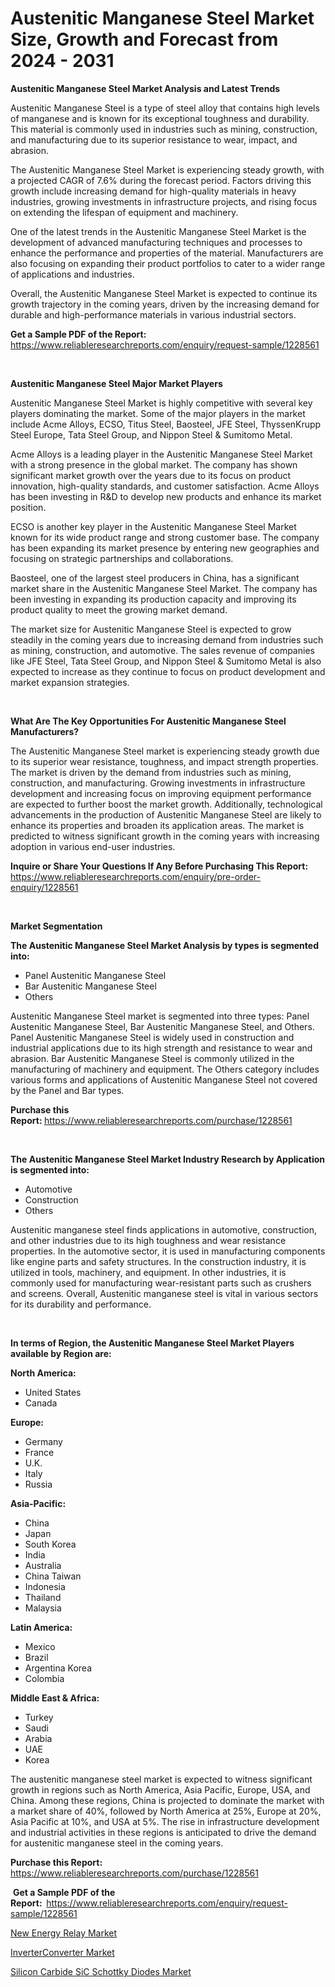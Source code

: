 <p><h1>Austenitic Manganese Steel Market Size, Growth and Forecast from 2024 - 2031</h1></p><p><strong>Austenitic Manganese Steel Market Analysis and Latest Trends</strong></p>
<p><p>Austenitic Manganese Steel is a type of steel alloy that contains high levels of manganese and is known for its exceptional toughness and durability. This material is commonly used in industries such as mining, construction, and manufacturing due to its superior resistance to wear, impact, and abrasion.</p><p>The Austenitic Manganese Steel Market is experiencing steady growth, with a projected CAGR of 7.6% during the forecast period. Factors driving this growth include increasing demand for high-quality materials in heavy industries, growing investments in infrastructure projects, and rising focus on extending the lifespan of equipment and machinery.</p><p>One of the latest trends in the Austenitic Manganese Steel Market is the development of advanced manufacturing techniques and processes to enhance the performance and properties of the material. Manufacturers are also focusing on expanding their product portfolios to cater to a wider range of applications and industries.</p><p>Overall, the Austenitic Manganese Steel Market is expected to continue its growth trajectory in the coming years, driven by the increasing demand for durable and high-performance materials in various industrial sectors.</p></p>
<p><strong>Get a Sample PDF of the Report:&nbsp;</strong> <a href="https://www.reliableresearchreports.com/enquiry/request-sample/1228561">https://www.reliableresearchreports.com/enquiry/request-sample/1228561</a></p>
<p>&nbsp;</p>
<p><strong>Austenitic Manganese Steel Major Market Players</strong></p>
<p><p>Austenitic Manganese Steel Market is highly competitive with several key players dominating the market. Some of the major players in the market include Acme Alloys, ECSO, Titus Steel, Baosteel, JFE Steel, ThyssenKrupp Steel Europe, Tata Steel Group, and Nippon Steel & Sumitomo Metal.</p><p>Acme Alloys is a leading player in the Austenitic Manganese Steel Market with a strong presence in the global market. The company has shown significant market growth over the years due to its focus on product innovation, high-quality standards, and customer satisfaction. Acme Alloys has been investing in R&D to develop new products and enhance its market position.</p><p>ECSO is another key player in the Austenitic Manganese Steel Market known for its wide product range and strong customer base. The company has been expanding its market presence by entering new geographies and focusing on strategic partnerships and collaborations.</p><p>Baosteel, one of the largest steel producers in China, has a significant market share in the Austenitic Manganese Steel Market. The company has been investing in expanding its production capacity and improving its product quality to meet the growing market demand.</p><p>The market size for Austenitic Manganese Steel is expected to grow steadily in the coming years due to increasing demand from industries such as mining, construction, and automotive. The sales revenue of companies like JFE Steel, Tata Steel Group, and Nippon Steel & Sumitomo Metal is also expected to increase as they continue to focus on product development and market expansion strategies.</p></p>
<p>&nbsp;</p>
<p><strong>What Are The Key Opportunities For Austenitic Manganese Steel Manufacturers?</strong></p>
<p><p>The Austenitic Manganese Steel market is experiencing steady growth due to its superior wear resistance, toughness, and impact strength properties. The market is driven by the demand from industries such as mining, construction, and manufacturing. Growing investments in infrastructure development and increasing focus on improving equipment performance are expected to further boost the market growth. Additionally, technological advancements in the production of Austenitic Manganese Steel are likely to enhance its properties and broaden its application areas. The market is predicted to witness significant growth in the coming years with increasing adoption in various end-user industries.</p></p>
<p><strong>Inquire or Share Your Questions If Any Before Purchasing This Report:</strong> <a href="https://www.reliableresearchreports.com/enquiry/pre-order-enquiry/1228561">https://www.reliableresearchreports.com/enquiry/pre-order-enquiry/1228561</a></p>
<p>&nbsp;</p>
<p><strong>Market Segmentation</strong></p>
<p><strong>The Austenitic Manganese Steel Market Analysis by types is segmented into:</strong></p>
<p><ul><li>Panel Austenitic Manganese Steel</li><li>Bar Austenitic Manganese Steel</li><li>Others</li></ul></p>
<p><p>Austenitic Manganese Steel market is segmented into three types: Panel Austenitic Manganese Steel, Bar Austenitic Manganese Steel, and Others. Panel Austenitic Manganese Steel is widely used in construction and industrial applications due to its high strength and resistance to wear and abrasion. Bar Austenitic Manganese Steel is commonly utilized in the manufacturing of machinery and equipment. The Others category includes various forms and applications of Austenitic Manganese Steel not covered by the Panel and Bar types.</p></p>
<p><strong>Purchase this Report:&nbsp;</strong><a href="https://www.reliableresearchreports.com/purchase/1228561">https://www.reliableresearchreports.com/purchase/1228561</a></p>
<p>&nbsp;</p>
<p><strong>The Austenitic Manganese Steel Market Industry Research by Application is segmented into:</strong></p>
<p><ul><li>Automotive</li><li>Construction</li><li>Others</li></ul></p>
<p><p>Austenitic manganese steel finds applications in automotive, construction, and other industries due to its high toughness and wear resistance properties. In the automotive sector, it is used in manufacturing components like engine parts and safety structures. In the construction industry, it is utilized in tools, machinery, and equipment. In other industries, it is commonly used for manufacturing wear-resistant parts such as crushers and screens. Overall, Austenitic manganese steel is vital in various sectors for its durability and performance.</p></p>
<p>&nbsp;</p>
<p><strong>In terms of Region, the Austenitic Manganese Steel Market Players available by Region are:</strong></p>
<p>
    <p> <strong> North America: </strong>
        <ul>
            <li>United States</li>
            <li>Canada</li>
        </ul>
        </p> 
    <p> <strong> Europe: </strong>
        <ul>
            <li>Germany</li>
            <li>France</li>
            <li>U.K.</li>
            <li>Italy</li>
            <li>Russia</li>
        </ul>
        </p> 
    <p> <strong> Asia-Pacific: </strong>
        <ul>
            <li>China</li>
            <li>Japan</li>
            <li>South Korea</li>
            <li>India</li>
            <li>Australia</li>
            <li>China Taiwan</li>
            <li>Indonesia</li>
            <li>Thailand</li>
            <li>Malaysia</li>
        </ul>
        </p> 
    <p> <strong> Latin America: </strong>
        <ul>
            <li>Mexico</li>
            <li>Brazil</li>
            <li>Argentina Korea</li>
            <li>Colombia</li>
        </ul>
        </p> 
    <p> <strong> Middle East & Africa: </strong>
        <ul>
            <li>Turkey</li>
            <li>Saudi</li>
            <li>Arabia</li>
            <li>UAE</li>
            <li>Korea</li>
        </ul>
    </p>
    </p>
<p><p>The austenitic manganese steel market is expected to witness significant growth in regions such as North America, Asia Pacific, Europe, USA, and China. Among these regions, China is projected to dominate the market with a market share of 40%, followed by North America at 25%, Europe at 20%, Asia Pacific at 10%, and USA at 5%. The rise in infrastructure development and industrial activities in these regions is anticipated to drive the demand for austenitic manganese steel in the coming years.</p></p>
<p><strong>Purchase this Report: </strong><a href="https://www.reliableresearchreports.com/purchase/1228561">https://www.reliableresearchreports.com/purchase/1228561</a></p>
<p>&nbsp;<strong>Get a Sample PDF of the Report:&nbsp;&nbsp;</strong><a href="https://www.reliableresearchreports.com/enquiry/request-sample/1228561">https://www.reliableresearchreports.com/enquiry/request-sample/1228561</a></p>
<p><strong></strong></p>
<p><p><a href="https://view.publitas.com/reportprime-1/new-energy-relay-market-size-growth-and-forecast-from-2023-2030/">New Energy Relay Market</a></p><p><a href="https://view.publitas.com/reportprime-1/inverterconverter-market-growth-market-trends-covid-19-impact-and-forecasts-for-period-from-2023-2030/">InverterConverter Market</a></p><p><a href="https://view.publitas.com/reportprime-1/silicon-carbide-sic-schottky-diodes-market-research-report-provides-critical-insights-that-can-help-shape-business-development-and-investment-strategies/">Silicon Carbide SiC Schottky Diodes Market</a></p></p>